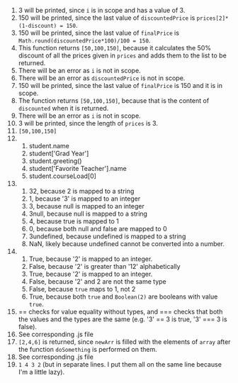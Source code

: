 1. 3 will be printed, since `i` is in scope and has a value of 3.
2. 150 will be printed, since the last value of `discountedPrice` is `prices[2]*(1-discount) = 150`.
3. 150 will be printed, since the last value of `finalPrice` is `Math.round(discountedPrice*100)/100 = 150`.
4. This function returns `[50,100,150]`, because it calculates the 50% discount of all the prices given in `prices` and adds them to the list to be returned.
5. There will be an error as `i` is not in scope.
6. There will be an error as `discountedPrice` is not in scope.
7. 150 will be printed, since the last value of `finalPrice` is 150 and it is in scope.
8. The function returns `[50,100,150]`, because that is the content of `discounted` when it is returned.
9. There will be an error as `i` is not in scope.
10. 3 will be printed, since the length of `prices` is 3.
11. `[50,100,150]`
12. 
    1. student.name
    2. student['Grad Year']
    3. student.greeting()
    4. student['Favorite Teacher'].name
    5. student.courseLoad[0]
13. 
    1. 32, because 2 is mapped to a string
    2. 1, because '3' is mapped to an integer
    3. 3, because null is mapped to an integer
    4. 3null, because null is mapped to a string
    5. 4, because true is mapped to 1
    6. 0, because both null and false are mapped to 0
    7. 3undefined, because undefined is mapped to a string
    8. NaN, likely because undefined cannot be converted into a number.
14. 
    1. True, because '2' is mapped to an integer.
    2. False, because '2' is greater than '12' alphabetically
    3. True, because '2' is mapped to an integer.
    4. False, because '2' and 2 are not the same type
    5. False, because `true` maps to 1, not 2
    6. True, because both `true` and `Boolean(2)` are booleans with value `true`.
15. == checks for value equality without types, and === checks that both the values and the types are the same (e.g. '3' == 3 is true, '3' === 3 is false).
16. See corresponding .js file
17. `[2,4,6]` is returned, since `newArr` is filled with the elements of `array` after the function `doSomething` is performed on them.
18. See corresponding .js file
19. `1 4 3 2` (but in separate lines. I put them all on the same line because I'm a little lazy).
